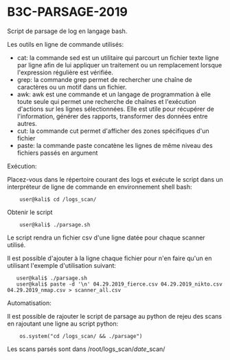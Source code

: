 # B3C-PARSAGE-2019

Script de parsage de log en langage bash.

Les outils en ligne de commande utilisés:

- cat: la commande sed est un utilitaire qui parcourt un fichier texte ligne par ligne afin de lui appliquer un traitement ou un remplacement lorsque l'expression régulière est vérifiée.  
- grep: la commande grep permet de rechercher une chaîne de caractères ou un motif dans un fichier. 
- awk: awk est une commande et un langage de programmation à elle toute seule qui permet une recherche de chaînes et l'exécution d'actions sur les lignes sélectionnées. Elle est utile pour récupérer de l'information, générer des rapports, transformer des données entre autres.
- cut: la commande cut permet d'afficher des zones spécifiques d'un fichier
- paste: la commande paste concatène les lignes de même niveau des fichiers passés en argument

Exécution: 

Placez-vous dans le répertoire courant des logs et exécute le script dans un interpréteur de ligne de commande en environnement shell bash:
```
    user@kali$ cd /logs_scan/
```
Obtenir le script
```
    user@kali$ ./parsage.sh
```

Le script rendra un fichier csv d'une ligne datée pour chaque scanner utilisé.

Il est possible d'ajouter à la ligne chaque fichier pour n'en faire qu'un en utilisant l'exemple d'utilisation suivant:
```
   user@kali$ ./parsage.sh
   user@kali$ paste -d '\n' 04.29.2019_fierce.csv 04.29.2019_nikto.csv 04.29.2019_nmap.csv > scanner_all.csv	
```  

Automatisation:

Il est possible de rajouter le script de parsage au python de rejeu des scans en rajoutant une ligne au script python:
```
    os.system("cd /logs_scan/ && ./parsage")
```

Les scans parsés sont dans /root/logs_scan/*date*_scan/
